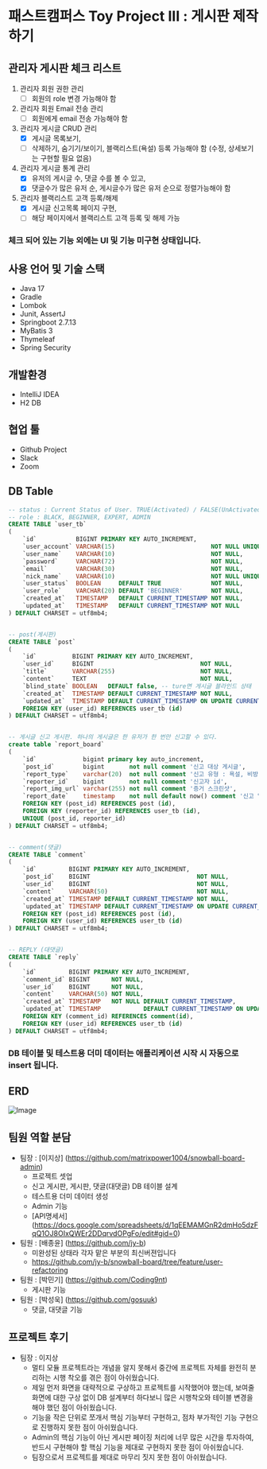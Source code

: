 # 패스트캠퍼스 Toy Project III : 게시판 제작하기

## 관리자 게시판 체크 리스트
  1. 관리자 회원 권한 관리
      - [ ]  회원의 role 변경 가능해야 함
  2. 관리자 회원 Email 전송 관리
      - [ ]  회원에게 email 전송 가능해야 함
  3. 관리자 게시글 CRUD 관리
      - [x]  게시글 목록보기,
      - [ ]  삭제하기, 숨기기/보이기, 블랙리스트(욕설) 등록 가능해야 함 (수정, 상세보기는 구현할 필요 없음)
  4. 관리자 게시글 통계 관리
      - [x]  유저의 게시글 수, 댓글 수를 볼 수 있고,
      - [x]  댓글수가 많은 유저 순, 게시글수가 많은 유저 순으로 정렬가능해야 함
  5. 관리자 블랙리스트 고객 등록/해제
      - [x]  게시글 신고목록 페이지 구현,
      - [ ]  해당 페이지에서 블랙리스트 고객 등록 및 해제 가능

### 체크 되어 있는 기능 외에는 UI 및 기능 미구현 상태입니다.

## 사용 언어 및 기술 스택
- Java 17
- Gradle
- Lombok
- Junit, AssertJ
- Springboot 2.7.13
- MyBatis 3
- Thymeleaf
- Spring Security

## 개발환경
- IntelliJ IDEA
- H2 DB

## 협업 툴
- Github Project
- Slack
- Zoom
## DB Table
```sql
-- status : Current Status of User. TRUE(Activated) / FALSE(UnActivated)
-- role : BLACK, BEGINNER, EXPERT, ADMIN
CREATE TABLE `user_tb`
(
    `id`           BIGINT PRIMARY KEY AUTO_INCREMENT,
    `user_account` VARCHAR(15)                           NOT NULL UNIQUE,
    `user_name`    VARCHAR(10)                           NOT NULL,
    `password`     VARCHAR(72)                           NOT NULL,
    `email`        VARCHAR(30)                           NOT NULL,
    `nick_name`    VARCHAR(10)                           NOT NULL UNIQUE,
    `user_status`  BOOLEAN     DEFAULT TRUE              NOT NULL,
    `user_role`    VARCHAR(20) DEFAULT 'BEGINNER'        NOT NULL,
    `created_at`   TIMESTAMP   DEFAULT CURRENT_TIMESTAMP NOT NULL,
    `updated_at`   TIMESTAMP   DEFAULT CURRENT_TIMESTAMP NOT NULL
) DEFAULT CHARSET = utf8mb4;


-- post(게시판)
CREATE TABLE `post`
(
    `id`          BIGINT PRIMARY KEY AUTO_INCREMENT,
    `user_id`     BIGINT                              NOT NULL,
    `title`       VARCHAR(255)                        NOT NULL,
    `content`     TEXT                                NOT NULL,
    `blind_state` BOOLEAN   DEFAULT false, -- ture면 게시글 블라인드 상태
    `created_at`  TIMESTAMP DEFAULT CURRENT_TIMESTAMP NOT NULL,
    `updated_at`  TIMESTAMP DEFAULT CURRENT_TIMESTAMP ON UPDATE CURRENT_TIMESTAMP,
    FOREIGN KEY (user_id) REFERENCES user_tb (id)
) DEFAULT CHARSET = utf8mb4;


-- 게시글 신고 게시판. 하나의 게시글은 한 유저가 한 번만 신고할 수 있다.
create table `report_board`
(
    `id`             bigint primary key auto_increment,
    `post_id`        bigint       not null comment '신고 대상 게시글',
    `report_type`    varchar(20)  not null comment '신고 유형 : 욕설, 비방, 음란, 스팸,광고',
    `reporter_id`    bigint       not null comment '신고자 id',
    `report_img_url` varchar(255) not null comment '증거 스크린샷',
    `report_date`    timestamp    not null default now() comment '신고 일자',
    FOREIGN KEY (post_id) REFERENCES post (id),
    FOREIGN KEY (reporter_id) REFERENCES user_tb (id),
    UNIQUE (post_id, reporter_id)
) DEFAULT CHARSET = utf8mb4;


-- comment(댓글)
CREATE TABLE `comment`
(
    `id`         BIGINT PRIMARY KEY AUTO_INCREMENT,
    `post_id`    BIGINT                              NOT NULL,
    `user_id`    BIGINT                              NOT NULL,
    `content`    VARCHAR(50)                         NOT NULL,
    `created_at` TIMESTAMP DEFAULT CURRENT_TIMESTAMP NOT NULL,
    `updated_at` TIMESTAMP DEFAULT CURRENT_TIMESTAMP ON UPDATE CURRENT_TIMESTAMP,
    FOREIGN KEY (post_id) REFERENCES post (id),
    FOREIGN KEY (user_id) REFERENCES user_tb (id)
) DEFAULT CHARSET = utf8mb4;


-- REPLY (대댓글)
CREATE TABLE `reply`
(
    `id`         BIGINT PRIMARY KEY AUTO_INCREMENT,
    `comment_id` BIGINT      NOT NULL,
    `user_id`    BIGINT      NOT NULL,
    `content`    VARCHAR(50) NOT NULL,
    `created_at` TIMESTAMP   NOT NULL DEFAULT CURRENT_TIMESTAMP,
    `updated_at` TIMESTAMP            DEFAULT CURRENT_TIMESTAMP ON UPDATE CURRENT_TIMESTAMP,
    FOREIGN KEY (comment_id) REFERENCES comment(id),
    FOREIGN KEY (user_id) REFERENCES user_tb (id)
) DEFAULT CHARSET = utf8mb4;
```
### DB 테이블 및 테스트용 더미 데이터는 애플리케이션 시작 시 자동으로 insert 됩니다.
## ERD
![Image](https://github.com/matrixpower1004/snowball-board-admin/assets/104916288/1c872b8a-aeea-4372-b95b-e495141b2143)
## 팀원 역할 분담
- 팀장 : [이지상] (https://github.com/matrixpower1004/snowball-board-admin)
  * 프로젝트 셋업
  * 신고 게시판, 게시판, 댓글(대댓글) DB 테이블 설계
  * 테스트용 더미 데이터 생성
  * Admin 기능
  * [API명세서] (https://docs.google.com/spreadsheets/d/1qEEMAMGnR2dmHo5dzFqQ1OJ8OIxQWEr2DDqrvdOPgFo/edit#gid=0)
- 팀원 : [배종윤] (https://github.com/jy-b)
  * 미완성된 상태라 각자 맡은 부분의 최신버젼입니다
  * https://github.com/jy-b/snowball-board/tree/feature/user-refactoring
- 팀원 : [박민기] (https://github.com/Coding9nt)
  * 게시판 기능
- 팀원 : [박성욱] (https://github.com/gosuuk)
  * 댓글, 대댓글 기능
## 프로젝트 후기
- 팀장 : 이지상
  * 멀티 모듈 프로젝트라는 개념을 알지 못해서 중간에 프로젝트 자체를 완전히 분리하는 시행 착오를 겪은 점이 아쉬웠습니다.
  * 제일 먼저 화면을 대략적으로 구상하고 프로젝트를 시작했어야 했는데, 보여줄 화면에 대한 구상 없이 DB 설계부터 하다보니 많은 시행착오와 테이블 변경을 해야 했던 점이 아쉬웠습니다.
  * 기능을 작은 단위로 쪼개서 핵심 기능부터 구현하고, 점차 부가적인 기능 구현으로 진행하지 못한 점이 아쉬웠습니다.
  * Admin의 핵심 기능이 아닌 게시판 페이징 처리에 너무 많은 시간을 투자하여, 반드시 구현해야 할 핵심 기능을 제대로 구현하지 못한 점이 아쉬웠습니다.
  * 팀장으로서 프로젝트를 제대로 마무리 짓지 못한 점이 아쉬웠습니다.

  
